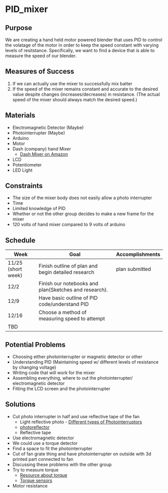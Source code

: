 # PID_mixer

## Purpose

We are creating a hand held motor powered blender that uses PID to control the volatage of the motor in order to keep the speed constant with varying levels of resitstance. Specifically, we want to find a device that is able to measure the speed of our blender. 

## Measures of Success 

1. If we can actually use the mixer to successfully mix batter
2. If the speed of the mixer remains constant and accurate to the desired value despite changes (increases/decreases) in resistance. (The actual speed of the mixer should always match the desired speed.)

## Materials
 
* Electromagnetic Detector (Maybe)
* Photointerrupter (Maybe)
* Arduino
* Motor
* Dash (company) hand Mixer
  * [Dash Mixer on Amazon](https://www.amazon.com/SHM01DSWH-Electric-Whipping-Brownies-Meringues/dp/B016CBFUV4?th=1)
* LCD
* Potentiometer
* LED Light

## Constraints
 
* The size of the mixer body does not easily allow a photo interrupter 
* Time
* Limited knowledge of PID
* Whether or not the other group decides to make a new frame for the mixer
* 120 volts of hand mixer compared to 9 volts of arduino

## Schedule 

| Week | Goal | Accomplishments | 
| ---- | ---- | --------------- |
| 11/25 (short week)| Finish outline of plan and begin detailed research | plan submitted |
| 12/2 | Finish our notebooks and plan(Sketches and research). | |
| 12/9 | Have basic outline of PID code/understand PID| |
| 12/16 | Choose a method of measuring speed to attempt | |
| TBD | | |

## Potential Problems

* Choosing either photointerrupter or magnetic detector or other
* Understanding PID (Maintaining speed w/ different levels of resistance by changing voltage)
* Writing code that will work for the mixer
* Assembling everything, where to out the photointerrupter/ electromagnetic detector
* Fitting the LCD screen and the photointerrupter

## Solutions

* Cut photo interrupter in half and use reflective tape of the fan
  * Light reflective photo - [Different types of Photointerruptors](https://www.rohm.com/electronics-basics/photointerrupters/what-is-a-photointerrupter)
  * [photoreflector](https://www.deviceplus.com/how-tos/arduino-guide/entry015/)
  * Reflective tape
* Use electromagnetic detector
* We could use a torque detector
* Find a space to fit the photointerrupter
* Cut of fan grate thing and have photointerrupter on outside with 3d printed part connected to fan
* Discussing these problems with the other group
* Try to measure torque
  * [Resource about torque ](https://measurementsensors.honeywell.com/techresources/appnotes/Pages/Ways_to_Measure_the_Force_Acting_on_a_Rotating_Shaft.aspx)
  * [Torque sensors](https://www.azosensors.com/article.aspx?ArticleID=605)
* Motor resistance


